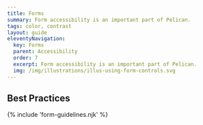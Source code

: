 ```yaml
---
title: Forms
summary: Form accessibility is an important part of Pelican.
tags: color, contrast
layout: guide
eleventyNavigation:
  key: Forms
  parent: Accessibility
  order: 7
  excerpt: Form accessibility is an important part of Pelican.
  img: /img/illustrations/illus-using-form-controls.svg
---
```


## Best Practices

{% include 'form-guidelines.njk' %}
